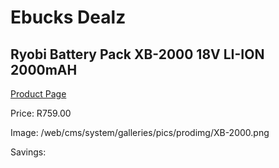 
# Ebucks Dealz
## Ryobi Battery Pack XB-2000 18V LI-ION 2000mAH
[Product Page](https://www.ebucks.com/web/shop/productSelected.do?prodId=1201685753&catId=363410833)

Price: R759.00

Image: /web/cms/system/galleries/pics/prodimg/XB-2000.png

Savings: 


	
